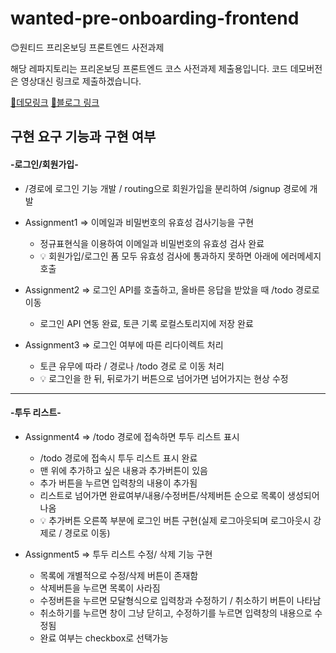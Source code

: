 # wanted-pre-onboarding-frontend
:blush:원티드 프리온보딩 프론트엔드 사전과제

해당 레파지토리는 프리온보딩 프론트엔드 코스 사전과제 제출용입니다.
코드 데모버전은 영상대신 링크로 제출하겠습니다.

[:eyes:데모링크](https://main--vocal-puffpuff-82abf9.netlify.app/)
[:full_moon_with_face:블로그 링크](https://blog.naver.com/zkdlf97/222902018550)

## 구현 요구 기능과 구현 여부

#### -로그인/회원가입-
  - /경로에 로그인 기능 개발 / routing으로 회원가입을 분리하여 /signup 경로에 개발

  - Assignment1 => 이메일과 비밀번호의 유효성 검사기능을 구현
    - 정규표현식을 이용하여 이메일과 비밀번호의 유효성 검사 완료
    - :bulb: 회원가입/로그인 폼 모두 유효성 검사에 통과하지 못하면 아래에 에러메세지 호출

  - Assignment2 => 로그인 API를 호출하고, 올바른 응답을 받았을 때 /todo 경로로 이동
    - 로그인 API 연동 완료, 토큰 기록 로컬스토리지에 저장 완료

  - Assignment3 => 로그인 여부에 따른 리다이렉트 처리
    - 토큰 유무에 따라 / 경로나 /todo 경로 로 이동 처리
    - :bulb: 로그인을 한 뒤, 뒤로가기 버튼으로 넘어가면 넘어가지는 현상 수정
---
#### -투두 리스트-
- Assignment4 => /todo 경로에 접속하면 투두 리스트 표시
  - /todo 경로에 접속시 투두 리스트 표시 완료
  - 맨 위에 추가하고 싶은 내용과 추가버튼이 있음
  - 추가 버튼을 누르면 입력창의 내용이 추가됨
  - 리스트로 넘어가면 완료여부/내용/수정버튼/삭제버튼 순으로 목록이 생성되어 나옴
  - :bulb: 추가버튼 오른쪽 부분에 로그인 버튼 구현(실제 로그아웃되며 로그아웃시 강제로 / 경로로 이동)

- Assignment5 => 투두 리스트 수정/ 삭제 기능 구현
  - 목록에 개별적으로 수정/삭제 버튼이 존재함
  - 삭제버튼을 누르면 목록이 사라짐
  - 수정버튼을 누르면 모달형식으로 입력창과 수정하기 / 취소하기 버튼이 나타남
  - 취소하기를 누르면 창이 그냥 닫히고, 수정하기를 누르면 입력창의 내용으로 수정됨
  - 완료 여부는 checkbox로 선택가능
